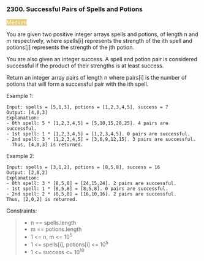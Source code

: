 ### 2300. Successful Pairs of Spells and Potions

<span style="background-color:e6cb78; color:white">Medium</span>

You are given two positive integer arrays spells and potions, of length n and m respectively, where spells[i] represents the strength of the ith spell and potions[j] represents the strength of the jth potion.

You are also given an integer success. A spell and potion pair is considered successful if the product of their strengths is at least success.

Return an integer array pairs of length n where pairs[i] is the number of potions that will form a successful pair with the ith spell.



Example 1:

    Input: spells = [5,1,3], potions = [1,2,3,4,5], success = 7
    Output: [4,0,3]
    Explanation:
    - 0th spell: 5 * [1,2,3,4,5] = [5,10,15,20,25]. 4 pairs are successful.
    - 1st spell: 1 * [1,2,3,4,5] = [1,2,3,4,5]. 0 pairs are successful.
    - 2nd spell: 3 * [1,2,3,4,5] = [3,6,9,12,15]. 3 pairs are successful.
      Thus, [4,0,3] is returned.
    
Example 2:

    Input: spells = [3,1,2], potions = [8,5,8], success = 16
    Output: [2,0,2]
    Explanation:
    - 0th spell: 3 * [8,5,8] = [24,15,24]. 2 pairs are successful.
    - 1st spell: 1 * [8,5,8] = [8,5,8]. 0 pairs are successful.
    - 2nd spell: 2 * [8,5,8] = [16,10,16]. 2 pairs are successful.
    Thus, [2,0,2] is returned.



Constraints:

> - n == spells.length
> - m == potions.length
> - 1 <= n, m <= 10<sup>5</sup>
> - 1 <= spells[i], potions[i] <= 10<sup>5</sup>
> - 1 <= success <= 10<sup>10</sup>

